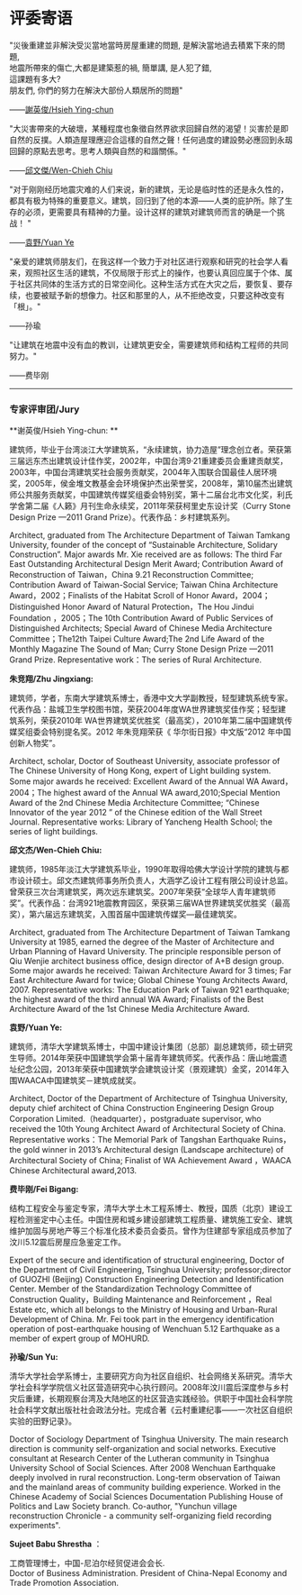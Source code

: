 # 评委寄语


"災後重建並非解決受災當地當時房屋重建的問題, 是解決當地過去積累下來的問題,   
地震所帶來的傷亡,大都是建築惹的禍, 簡單講, 是人犯了錯,   
這課題有多大?  
朋友們,  你們的努力在解決大部份人類居所的問題"   

——[謝英俊/Hsieh Ying-chun](http://www.ikuku.cn/name/3026) 





"大災害帶來的大破壞，某種程度也象徵自然界欲求回歸自然的渴望！災害於是即自然的反撲。人類造屋理應迎合這樣的自然之聲！任何過度的建設勢必應回到永刼回歸的原點去思考。思考人類與自然的和諧關係。"  

——[邱文傑/Wen-Chieh Chiu](http://www.ikuku.cn/name/5402)  


"对于刚刚经历地震灾难的人们来说，新的建筑，无论是临时性的还是永久性的，都具有极为特殊的重要意义。建筑，回归到了他的本源——人类的庇护所。除了生存的必须，更需要具有精神的力量。设计这样的建筑对建筑师而言的确是一个挑战！ "  

 ——[袁野/Yuan Ye](http://www.ikuku.cn/name/8426)  
 

"亲爱的建筑师朋友们，在我这样一个致力于对社区进行观察和研究的社会学人看来，观照社区生活的建筑，不仅局限于形式上的操作，也要认真回应属于个体、属于社区共同体的生活方式的日常空间化。这种生活方式在大灾之后，要恢复、要存续，也要被赋予新的想像力。社区和那里的人，从不拒绝改变，只要这种改变有「根」。"    

——孙瑜


"让建筑在地震中没有血的教训，让建筑更安全，需要建筑师和结构工程师的共同努力。"    

——费毕刚

----


### 专家评审团/Jury

**谢英俊/Hsieh Ying-chun: **

建筑师，毕业于台湾淡江大学建筑系，“永续建筑，协力造屋”理念创立者。荣获第三届远东杰出建筑设计佳作奖，2002年，中国台湾9·21重建委员会重建贡献奖，2003年，中国台湾建筑奖社会服务贡献奖，2004年入围联合国最佳人居环境奖，2005年，侯金堆文教基金会环境保护杰出荣誉奖，2008年，第10届杰出建筑师公共服务贡献奖，中国建筑传媒奖组委会特别奖，第十二届台北市文化奖，利氏学舍第二届《人籁》月刊生命永续奖，2011年荣获柯里史东设计奖（Curry Stone Design Prize —2011 Grand Prize）。代表作品：乡村建筑系列。 

Architect, graduated from The Architecture Department of Taiwan Tamkang University, founder of the concept of “Sustainable Architecture, Solidary Construction”. Major awards Mr. Xie received are as follows: The third Far East Outstanding Architectural Design Merit Award; Contribution Award of Reconstruction of Taiwan，China 9.21 Reconstruction Committee; Contribution Award of Taiwan-Social Service; Taiwan China Architecture Award，2002；Finalists of the Habitat Scroll of Honor Award，2004；Distinguished Honor Award of Natural Protection，The Hou Jindui Foundation ，2005；The 10th Contribution Award of Public Services of Distinguished Architects; Special Award of Chinese Media Architecture Committee；The12th Taipei Culture Award;The 2nd Life Award of the Monthly Magazine The Sound of Man; Curry Stone Design Prize —2011 Grand Prize. Representative work：The series of Rural Architecture.

**朱竞翔/Zhu Jingxiang:**  

建筑师，学者，东南大学建筑系博士，香港中文大学副教授，轻型建筑系统专家。代表作品：盐城卫生学校图书馆，荣获2004年度WA世界建筑奖佳作奖；轻型建筑系列，荣获2010年 WA世界建筑奖优胜奖（最高奖），2010年第二届中国建筑传媒奖组委会特别提名奖。2012 年朱竞翔荣获《 华尔街日报》中文版“2012 年中国创新人物奖”。

Architect, scholar, Doctor of Southeast University, associate professor of The Chinese University of Hong Kong, expert of Light building system. Some major awards he received: Excellent Award of the Annual WA Award，2004；The highest award of the Annual WA award,2010;Special Mention Award of the 2nd Chinese Media Architecture Committee; “Chinese Innovator of the year 2012 ” of the Chinese edition of the Wall Street Journal. Representative works: Library of Yancheng Health School; the series of light buildings.

**邱文杰/Wen-Chieh Chiu:**  

建筑师，1985年淡江大学建筑系毕业，1990年取得哈佛大学设计学院的建筑与都市设计硕士。邱文杰建筑师事务所负责人，大涵学乙设计工程有限公司设计总监。曾荣获三次台湾建筑奖，两次远东建筑奖。2007年荣获“全球华人青年建筑师奖”。代表作品：台湾921地震教育园区，荣获第三届WA世界建筑奖优胜奖（最高奖），第六届远东建筑奖，入围首届中国建筑传媒奖—最佳建筑奖。

Architect, graduated from The Architecture Department of Taiwan Tamkang University at 1985, earned the degree of the Master of Architecture and Urban Planning of Havard University. The principle responsible person of Qiu Wenjie architect business office, design director of A+B design group. Some major awards he received: Taiwan Architecture Award for 3 times; Far East Architecture Award for twice; Global Chinese Young Architects Award, 2007. Representative works: The Education Park of Taiwan 921 earthquake; the highest award of the third annual WA Award; Finalists of the Best Architecture Award of the 1st Chinese Media Architecture Award.

**袁野/Yuan Ye:**  

建筑师，清华大学建筑系博士，中国中建设计集团（总部）副总建筑师，硕士研究生导师。2014年荣获中国建筑学会第十届青年建筑师奖。代表作品：唐山地震遗址纪念公园，2013年荣获中国建筑学会建筑设计奖（景观建筑）金奖，2014年入围WAACA中国建筑奖－建筑成就奖。

Architect, Doctor of the Department of Architecture of Tsinghua University, deputy chief architect of China Construction Engineering Design Group Corporation Limited.（headquarter），postgraduate supervisor, who received the 10th Young Architect Award of Architectural Society of China. Representative works：The Memorial Park of Tangshan Earthquake Ruins，the gold winner in 2013’s Architectural design (Landscape architecture) of Architectural Society of China; Finalist of WA Achievement Award ，WAACA Chinese Architectural award,2013.

**费毕刚/Fei Bigang:** 

结构工程安全与鉴定专家，清华大学土木工程系博士、教授，国质（北京）建设工程检测鉴定中心主任。中国住房和城乡建设部建筑工程质量、建筑施工安全、建筑维护加固与房地产等三个标准化技术委员会委员。曾作为住建部专家组成员参加了汶川5.12震后房屋应急鉴定工作。

Expert of the secure and identification of structural engineering, Doctor of the Department of Civil Engineering, Tsinghua University; professor;director of GUOZHI (Beijing) Construction Engineering Detection and Identification Center. Member of the Standardization Technology Committee of Construction Quality，Building Maintenance and Reinforcement ，Real Estate etc, which all belongs to the Ministry of Housing and Urban-Rural Development of China. Mr. Fei took part in the emergency identification operation of post-earthquake housing of Wenchuan 5.12 Earthquake as a member of expert group of MOHURD.

**孙瑜/Sun Yu:** 

清华大学社会学系博士，主要研究方向为社区自组织、社会网络关系研究。清华大学社会科学学院信义社区营造研究中心执行顾问。2008年汶川震后深度参与乡村灾后重建，长期观察台湾及大陆地区的社区营造实践经验。供职于中国社会科学院社会科学文献出版社社会政法分社。完成合著《云村重建纪事——一次社区自组织实验的田野记录》。

Doctor of Sociology Department of Tsinghua University. The main research direction is community self-organization and social networks. Executive consultant at Research Center of the Lutheran community in Tsinghua University School of Social Sciences. After 2008 Wenchuan Earthquake deeply involved in rural reconstruction. Long-term observation of Taiwan and the mainland areas of community building experience. Worked in the Chinese Academy of Social Sciences Documentation Publishing House of Politics and Law Society branch. Co-author, "Yunchun village reconstruction Chronicle - a community self-organizing field recording experiments".

**Sujeet Babu Shrestha** ：

工商管理博士，中国-尼泊尔经贸促进会会长.   
Doctor of Business Administration. President of China-Nepal Economy and Trade Promotion Association.


